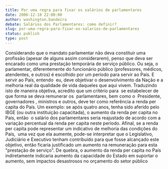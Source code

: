 ```yaml
---
title: Por uma regra para fixar os salários de parlamentares
date: 2006-12-18 22:00:00
author: washington.bandeira
debate: Salários dos Parlamentares: como definir?
slug: por-uma-regra-para-fixar-os-salarios-de-parlamentares
status: publish 
type: post
---
```


Considerando que o mandato parlamentar não deva constituir uma profissão (apesar de alguns assim considerarem), penso que deva ser encarado como uma prestação temporária de serviço público. Ou seja, o parlamentar, diferentemente do funcionário público (professores, médicos, atendentes, e outros) é escolhido por um período para servir ao País. E servir ao País, entendo  eu, deve objetivar o desenvolvimento da Nação e a melhoria real da qualidade de vida daqueles que aqui vivem. Traduzindo isto de maneira objetiva, acredito que um critério para  se estabelecer de que forma se deva remunerar os  parlamentares, bem como o  Presidente,  governadores , ministros e outros, deve ter como referência a renda per capita do País. Um exemplo: se após quatro anos, tenha sido aferido pelo IBGE (ou outra instituição capacitada), o aumento da renda per capita no País, então  o salário dos parlamentares seria reajustado de acordo com a variação percentual da renda per capita neste período. Afinal, se a renda per capita pode representar um indicativo de melhoria das condições do País,  uma vez que ela aumente, pode-se interpretar que o Legislativo, Judiciário e Executivo tenham contribuído para que fosse alcançado este objetivo, então ficaria justificado um aumento na remuneração para esta "prestação de serviço". De quebra, o aumento da renda per capita no País indiretamente indicaria aumento da capacidade do Estado em suportar o aumento, sem impactos desastrosos no orçamento do setor público
